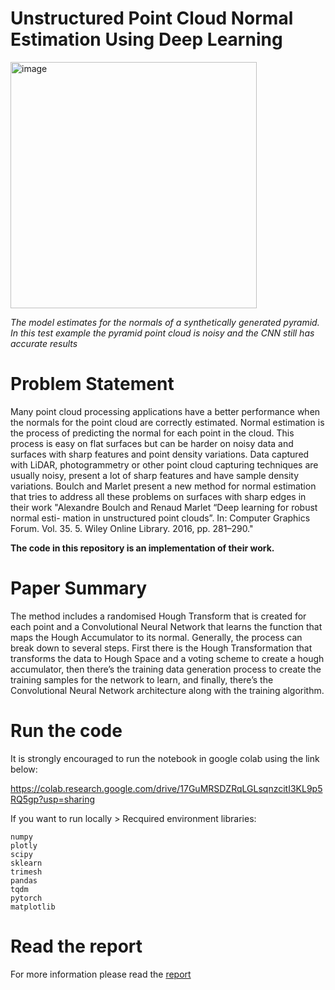 # Unstructured Point Cloud Normal Estimation Using Deep Learning

<img width="394" alt="image" src="https://user-images.githubusercontent.com/22410337/222209969-33f01806-4bab-48ec-a9bf-8c88f89fdd55.png">

*The model estimates for the normals of a synthetically generated pyramid. In this test example the pyramid point cloud is noisy and the CNN still has accurate results*

# Problem Statement

Many point cloud processing applications have a better performance when the normals for the point cloud are correctly estimated. Normal estimation is the process of predicting the normal for each point in the cloud. This process is easy on flat surfaces but can be harder on noisy data and surfaces with sharp features and point density variations. Data captured with LiDAR, photogrammetry or other point cloud capturing techniques are usually noisy, present a lot of sharp features and have sample density variations.
Boulch and Marlet present a new method for normal estimation that tries to address all these problems on surfaces with sharp edges in their work "Alexandre Boulch and Renaud Marlet “Deep learning for robust normal esti- mation in unstructured point clouds”. In: Computer Graphics Forum. Vol. 35. 5. Wiley Online Library. 2016, pp. 281–290."

**The code in this repository is an implementation of their work.**

# Paper Summary

The method includes a randomised Hough Transform that is created for each point and a Convolutional Neural Network that learns the function that maps the Hough Accumulator to its normal. Generally, the process can break down to several steps. First there is the Hough Transformation that transforms the data to Hough Space and a voting scheme to create a hough accumulator, then there’s the training data generation process to create the training samples for the network to learn, and finally, there’s the Convolutional Neural Network architecture along with the training algorithm.

# Run the code

It is strongly encouraged to run the notebook
in google colab using the link below:

https://colab.research.google.com/drive/17GuMRSDZRqLGLsqnzcitI3KL9p5RQ5gp?usp=sharing

If you want to run locally >
Recquired environment libraries:

```
numpy
plotly
scipy
sklearn
trimesh
pandas
tqdm
pytorch
matplotlib
```

# Read the report

For more information please read the [report](https://github.com/cchadj/deep-learning-normal-estimation/blob/main/FinalProject3DataAcquisitionReport.pdf)
